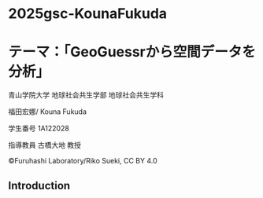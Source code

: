 # 2025gsc-KounaFukuda
# テーマ：「GeoGuessrから空間データを分析」
青山学院大学 地球社会共生学部 地球社会共生学科

福田宏娜/ Kouna Fukuda

学生番号 1A122028

指導教員 古橋大地 教授

©︎Furuhashi Laboratory/Riko Sueki, CC BY 4.0
## Introduction
